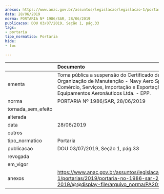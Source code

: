 ```yaml
---
anexos: https://www.anac.gov.br/assuntos/legislacao/legislacao-1/portarias/2019/portaria-no-1986-sar-28-06-2019/@@display-file/arquivo_norma/PA2019-1986.pdf
data: 28/06/2019
norma: PORTARIA Nº 1986/SAR, 28/06/2019
publicacao: DOU 03/07/2019, Seção 1, pág.33
tags:
- portaria
tipo_normatico: Portaria
hide: 
- toc 
 
---
```


|                    | Documento                                                                                                                                                                     |
|:-------------------|:------------------------------------------------------------------------------------------------------------------------------------------------------------------------------|
| ementa             | Torna pública a suspensão do Certificado de Organização de Manutenção - Navy Aero Space Comércio, Serviços, Importação e Exportação de Equipamentos Aeronáuticos Ltda. - EPP. |
| norma              | PORTARIA Nº 1986/SAR, 28/06/2019                                                                                                                                              |
| tornada_sem_efeito |                                                                                                                                                                               |
| alterada           |                                                                                                                                                                               |
| data               | 28/06/2019                                                                                                                                                                    |
| outros             |                                                                                                                                                                               |
| tipo_normatico     | Portaria                                                                                                                                                                      |
| publicacao         | DOU 03/07/2019, Seção 1, pág.33                                                                                                                                               |
| revogada           |                                                                                                                                                                               |
| em_vigor           |                                                                                                                                                                               |
| anexos             | https://www.anac.gov.br/assuntos/legislacao/legislacao-1/portarias/2019/portaria-no-1986-sar-28-06-2019/@@display-file/arquivo_norma/PA2019-1986.pdf                          |